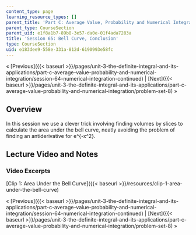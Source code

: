 ```yaml
---
content_type: page
learning_resource_types: []
parent_title: 'Part C: Average Value, Probability and Numerical Integration'
parent_type: CourseSection
parent_uid: e1f8a1b7-89b8-3e57-da0e-01f4ada7283a
title: 'Session 65: Bell Curve, Conclusion'
type: CourseSection
uid: e183dee9-558e-331a-812d-6190993e58fc
---
```


« [Previous]({{< baseurl >}}/pages/unit-3-the-definite-integral-and-its-applications/part-c-average-value-probability-and-numerical-integration/session-64-numerical-integration-continued) | [Next]({{< baseurl >}}/pages/unit-3-the-definite-integral-and-its-applications/part-c-average-value-probability-and-numerical-integration/problem-set-8) »

Overview
--------

In this session we use a clever trick involving finding volumes by slices to calculate the area under the bell curve, neatly avoiding the problem of finding an antiderivative for e^{-x^2}.

Lecture Video and Notes
-----------------------

### Video Excerpts

[Clip 1: Area Under the Bell Curve]({{< baseurl >}}/resources/clip-1-area-under-the-bell-curve)

« [Previous]({{< baseurl >}}/pages/unit-3-the-definite-integral-and-its-applications/part-c-average-value-probability-and-numerical-integration/session-64-numerical-integration-continued) | [Next]({{< baseurl >}}/pages/unit-3-the-definite-integral-and-its-applications/part-c-average-value-probability-and-numerical-integration/problem-set-8) »